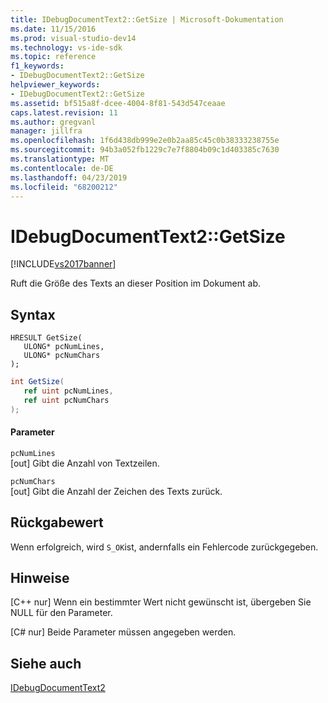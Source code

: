 ```yaml
---
title: IDebugDocumentText2::GetSize | Microsoft-Dokumentation
ms.date: 11/15/2016
ms.prod: visual-studio-dev14
ms.technology: vs-ide-sdk
ms.topic: reference
f1_keywords:
- IDebugDocumentText2::GetSize
helpviewer_keywords:
- IDebugDocumentText2::GetSize
ms.assetid: bf515a8f-dcee-4004-8f81-543d547ceaae
caps.latest.revision: 11
ms.author: gregvanl
manager: jillfra
ms.openlocfilehash: 1f6d438db999e2e0b2aa85c45c0b38333238755e
ms.sourcegitcommit: 94b3a052fb1229c7e7f8804b09c1d403385c7630
ms.translationtype: MT
ms.contentlocale: de-DE
ms.lasthandoff: 04/23/2019
ms.locfileid: "68200212"
---
```

# <a name="idebugdocumenttext2getsize"></a>IDebugDocumentText2::GetSize
[!INCLUDE[vs2017banner](../../../includes/vs2017banner.md)]

Ruft die Größe des Texts an dieser Position im Dokument ab.  
  
## <a name="syntax"></a>Syntax  
  
```cpp#  
HRESULT GetSize(   
   ULONG* pcNumLines,  
   ULONG* pcNumChars  
);  
```  
  
```csharp  
int GetSize(   
   ref uint pcNumLines,  
   ref uint pcNumChars  
);  
```  
  
#### <a name="parameters"></a>Parameter  
 `pcNumLines`  
 [out] Gibt die Anzahl von Textzeilen.  
  
 `pcNumChars`  
 [out] Gibt die Anzahl der Zeichen des Texts zurück.  
  
## <a name="return-value"></a>Rückgabewert  
 Wenn erfolgreich, wird `S_OK`ist, andernfalls ein Fehlercode zurückgegeben.  
  
## <a name="remarks"></a>Hinweise  
 [C++ nur] Wenn ein bestimmter Wert nicht gewünscht ist, übergeben Sie NULL für den Parameter.  
  
 [C# nur] Beide Parameter müssen angegeben werden.  
  
## <a name="see-also"></a>Siehe auch  
 [IDebugDocumentText2](../../../extensibility/debugger/reference/idebugdocumenttext2.md)
